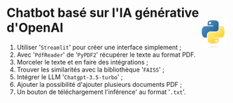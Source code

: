 # **Chatbot basé sur l'IA générative d'OpenAI** <a href="../../"><img align="right" src="../../assets/logo/Python-logo-notext.svg" alt="Python" height="64px"></a>

1. Utiliser '`Streamlit`' pour créer une interface simplement ;
2. Avec '`PdfReader`' de '`PyPDF2`' récupérer le texte au format PDF.
3. Morceler le texte et en faire des intégrations ;
4. Trouver les similarités avec la bibliothèque '`FAISS`' ;
5. Intégrer le LLM '`Chatgpt-3.5-turbo`' ;
6. Ajouter la possibilité d'ajouter plusieurs documents PDF ;
7. Un bouton de téléchargement l'inférence' au format '`.txt`'.